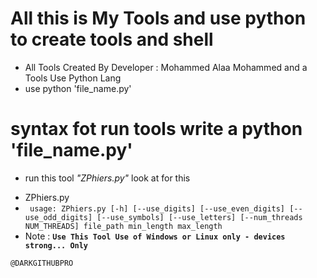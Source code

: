 # All this is My Tools and use python to create tools and shell

- All Tools Created By Developer : Mohammed Alaa Mohammed and a Tools Use Python Lang
- use python 'file_name.py'



# syntax fot run tools write a python 'file_name.py'

* run this tool *"ZPhiers.py"* look at for this
- ZPhiers.py
-  ``` usage: ZPhiers.py [-h] [--use_digits] [--use_even_digits] [--use_odd_digits] [--use_symbols] [--use_letters] [--num_threads NUM_THREADS] file_path min_length max_length```
-  Note : **```Use This Tool Use of Windows or Linux only - devices strong... Only```**
 


```@DARKGITHUBPRO```
